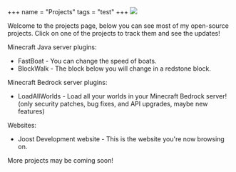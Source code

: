 +++
name = "Projects"
tags = "test"
+++
![](/uploads/project-363266_1920.jpg)

Welcome to the projects page, below you can see most of my open-source projects. Click on one of the projects to track them and see the updates!

Minecraft Java server plugins:

* FastBoat - You can change the speed of boats.
* BlockWalk - The block below you will change in a redstone block.

Minecraft Bedrock server plugins:

* LoadAllWorlds - Load all your worlds in your Minecraft Bedrock server! (only security patches, bug fixes, and API upgrades, maybe new features)

Websites:

* Joost Development website - This is the website you're now browsing on.

More projects may be coming soon!